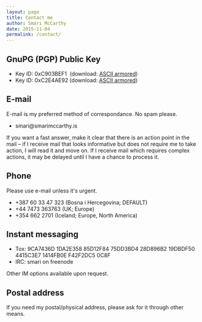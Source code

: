 ```yaml
---
layout: page
title: Contact me
author: Smári McCarthy
date: 2015-11-04
permalink: /contact/
---
```


## GnuPG (PGP) Public Key
 * Key ID: 0xC903BEF1  (download: [ASCII armored][1])
 * Key ID: 0xC2E4AE92 (download: [ASCII armored][2])

## E-mail
E-mail is my preferred method of correspondance. No spam please.

 * smari<span>&#64;</span>smarimccarthy.is

If you want a fast answer, make it clear that there is an action point
in the mail &#8211; if I receive mail that looks informative but does
not require me to take action, I will read it and move on. If I receive
mail which requires complex actions, it may be delayed until I have a
chance to process it.

## Phone

Please use e-mail unless it's urgent.

 * +387 60 33 47 323 (Bosna i Hercegovina; DEFAULT)
 * +44 7473 363763 (UK; Europe)
 * +354 662 2701 (Iceland; Europe, North America)

## Instant messaging
 * Tox: 9CA7436D 1DA2E358 85D12F84 75DD3BD4 28D896B2 19DBDF50 4415C3E7 1414FB0E F42F2DC5 0C8F
 * IRC: smari on freenode

Other IM options available upon request.

## Postal address

If you need my postal/physical address, please ask for it through other means.

 [1]: http://keys.gnupg.net/pks/lookup?op=get&search=0xF5C2529FC903BEF1
 [2]: http://keys.gnupg.net/pks/lookup?op=get&search=0xD5DC2A79C2E4AE92
